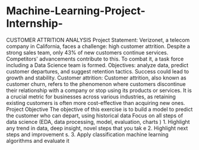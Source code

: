 # Machine-Learning-Project-Internship-
CUSTOMER ATTRITION ANALYSIS 
Project Statement: 
Verizonet, a telecom company in California, faces a challenge: high customer attrition. Despite a strong sales team, only 43% of new customers continue services. Competitors' advancements contribute to this. To combat it, a task force including a Data Science team is formed. Objectives: analyze data, predict customer departures, and suggest retention tactics. Success could lead to growth and stability.
Customer attrition: Customer attrition, also known as customer churn, refers to the phenomenon where customers discontinue their relationship with a company or stop using its products or services. It is a crucial metric for businesses across various industries, as retaining existing customers is often more cost-effective than acquiring new ones.
Project Objective
The objective of this exercise is to build a model to predict the customer who can depart, using
historical data Focus on all steps of data science (EDA, data processing, model, evaluation, charts ) 1. Highlight any trend in data, deep insight, novel steps that you tak e 2. Highlight next steps and improvement s. 3. Apply classification machine learning algorithms and evaluate it
